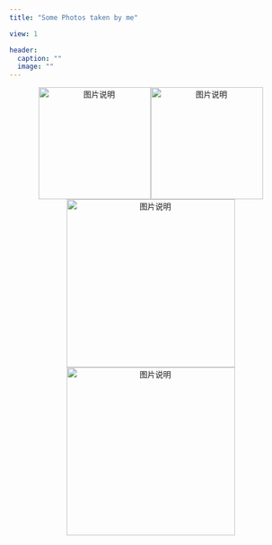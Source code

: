 ```yaml
---
title: "Some Photos taken by me"

view: 1

header:
  caption: ""
  image: ""
---
```

<!-- <center>
    <img style="border-radius: 0.3125em;
    box-shadow: 0 2px 4px 0 rgba(34,36,38,.12),0 2px 10px 0 rgba(34,36,38,.08);" 
    src="https://octodex.github.com/images/yaktocat.png">
    <br>
    <div style="color:orange; border-bottom: 1px solid #d9d9d9;
    display: inline-block;
    color: #999;
    padding: 2px;">这里输入题注</div>
</center> -->



 <center class="half">
    <img src="https://media.timeout.com/images/105404217/1372/772/image.jpg" width="200" alt="图片说明"/><img src="https://i.insider.com/5d0150e06fc9200b5a05f042?width=1136&format=jpeg" width="200" alt="图片说明"/>
</center> 

<div align="center">
<img src="https://media.timeout.com/images/105404217/1372/772/image.jpg" height="300px" alt="图片说明" >
<img src="https://i.insider.com/5d0150e06fc9200b5a05f042?width=1136&format=jpeg" height="300px" alt="图片说明" >
</div>